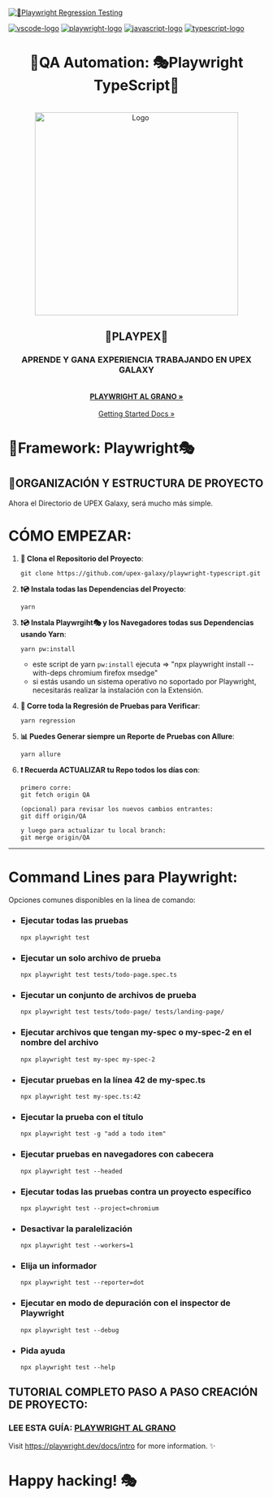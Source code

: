 <!-- PROJECT SHIELDS -->
<!--
*** I'm using markdown "reference style" links for readability.
*** Reference links are enclosed in brackets [ ] instead of parentheses ( ).
*** See the bottom of this document for the declaration of the reference variables
*** for contributors-url, forks-url, etc. This is an optional, concise syntax you may use.
*** https://www.markdownguide.org/basic-syntax/#reference-style-links
-->

[![🧪Playwright Regression Testing](https://github.com/upex-galaxy/playwright-typescript/actions/workflows/CI-RegressionQA.yml/badge.svg?branch=QA)](https://github.com/upex-galaxy/playwright-typescript/actions/workflows/CI-RegressionQA.yml)

[![vscode-logo]][vscode-site] [![playwright-logo]][playwright-site] [![javascript-logo]][javascript-site] [![typescript-logo]][typescript-site]

<h1 align="center">🧪QA Automation: 🎭Playwright TypeScript📘</h1>
<!-- PROJECT LOGO -->
<br />
<div align="center">
  <a>
    <img src="https://user-images.githubusercontent.com/91127281/215841865-9732a009-bb36-4742-a516-7c6dcf97114a.png" alt="Logo" width="" height="400">
  </a>

<h2 align="center">🧪PLAYPEX🧪</h2>

  <p align="center">
    <h3><strong>APRENDE Y GANA EXPERIENCIA TRABAJANDO EN UPEX GALAXY</strong></h3>
    <br />
    <a href="https://github.com/upex-galaxy/playwright-typescript"><strong>PLAYWRIGHT AL GRANO »</strong></a>
    <br />
    <br />
    <a href="https://playwright.dev/docs/getting-started-vscode">Getting Started Docs »</a>
  </p>
</div>

<!-- ABOUT THE PROJECT -->

# 🧪Framework: Playwright🎭

## 🏹ORGANIZACIÓN Y ESTRUCTURA DE PROYECTO

Ahora el Directorio de UPEX Galaxy, será mucho más simple.

# CÓMO EMPEZAR:

1. **📡 Clona el Repositorio del Proyecto**:
    ```
    git clone https://github.com/upex-galaxy/playwright-typescript.git
    ```
2. **❗💿 Instala todas las Dependencias del Proyecto**:
    ```
    yarn
    ```
3. **❗💿 Instala Playwrgiht🎭️ y los Navegadores todas sus Dependencias usando Yarn**:
    ```
    yarn pw:install
    ```
    - este script de yarn `pw:install` ejecuta => "npx playwright install --with-deps chromium firefox msedge"
    - si estás usando un sistema operativo no soportado por Playwright, necesitarás realizar la instalación con la Extensión.

4. **🧪 Corre toda la Regresión de Pruebas para Verificar**:
    ```
    yarn regression
    ```
5. **📊 Puedes Generar siempre un Reporte de Pruebas con Allure**:
    ```
    yarn allure
    ```
6. **❗ Recuerda ACTUALIZAR tu Repo todos los días con**:

    ```
    primero corre:
    git fetch origin QA

    (opcional) para revisar los nuevos cambios entrantes:
    git diff origin/QA

    y luego para actualizar tu local branch:
    git merge origin/QA
    ```

---

# Command Lines para Playwright:

Opciones comunes disponibles en la línea de comando:

-   ### Ejecutar todas las pruebas

    `npx playwright test`

-   ### Ejecutar un solo archivo de prueba

    `npx playwright test tests/todo-page.spec.ts`

-   ### Ejecutar un conjunto de archivos de prueba

    `npx playwright test tests/todo-page/ tests/landing-page/`

-   ### Ejecutar archivos que tengan my-spec o my-spec-2 en el nombre del archivo

    `npx playwright test my-spec my-spec-2`

-   ### Ejecutar pruebas en la línea 42 de my-spec.ts

    `npx playwright test my-spec.ts:42`

-   ### Ejecutar la prueba con el título

    `npx playwright test -g "add a todo item"`

-   ### Ejecutar pruebas en navegadores con cabecera

    `npx playwright test --headed`

-   ### Ejecutar todas las pruebas contra un proyecto específico

    `npx playwright test --project=chromium`

-   ### Desactivar la paralelización

    `npx playwright test --workers=1`

-   ### Elija un informador

    `npx playwright test --reporter=dot`

-   ### Ejecutar en modo de depuración con el inspector de Playwright

    `npx playwright test --debug`

-   ### Pida ayuda
    `npx playwright test --help`

## TUTORIAL COMPLETO PASO A PASO CREACIÓN DE PROYECTO:

### LEE ESTA GUÍA: [PLAYWRIGHT AL GRANO](https://upexgalaxy9.atlassian.net/wiki/spaces/UG/pages/1083226)

<!-- MARKDOWN LINKS & IMAGES -->
<!-- https://www.markdownguide.org/basic-syntax/#reference-style-links -->

[vscode-logo]: https://img.shields.io/badge/VSCode-black?logo=visualstudiocode&style=for-the-badge
[vscode-site]: https://code.visualstudio.com/
[playwright-logo]: https://img.shields.io/badge/Playwright-black?logo=playwright&style=for-the-badge
[playwright-site]: https://playwright.dev/docs/writing-tests
[javascript-logo]: https://img.shields.io/badge/JavaScript-black?logo=javascript&style=for-the-badge
[javascript-site]: https://www.javascript.com/
[typescript-logo]: https://img.shields.io/badge/TypeScript-black?logo=typescript&style=for-the-badge
[typescript-site]: https://www.typescriptlang.org

Visit https://playwright.dev/docs/intro for more information. ✨

# Happy hacking! 🎭

